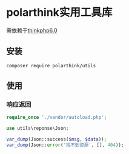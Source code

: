 # polarthink实用工具库
需依赖于[thinkphp6.0](https://github.com/top-think/think)

## 安装
```
composer require polarthink/utils
```

## 使用
### 响应返回
```php
require_once './vendor/autoload.php';

use utils\reponse\Json;

var_dump(Json::success($msg, $data));
var_dump(Json::error('找不到资源', [], 404));
```